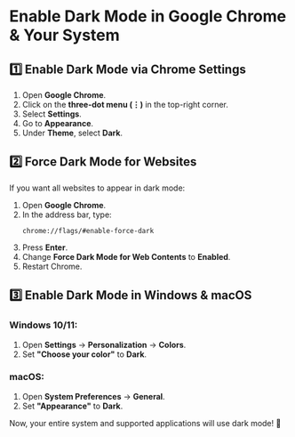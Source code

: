 # Enable Dark Mode in Google Chrome & Your System

## 1️⃣ Enable Dark Mode via Chrome Settings
1. Open **Google Chrome**.
2. Click on the **three-dot menu (⋮)** in the top-right corner.
3. Select **Settings**.
4. Go to **Appearance**.
5. Under **Theme**, select **Dark**.

## 2️⃣ Force Dark Mode for Websites
If you want all websites to appear in dark mode:

1. Open **Google Chrome**.
2. In the address bar, type:
   ```
   chrome://flags/#enable-force-dark
   ```
3. Press **Enter**.
4. Change **Force Dark Mode for Web Contents** to **Enabled**.
5. Restart Chrome.

## 3️⃣ Enable Dark Mode in Windows & macOS

### Windows 10/11:
1. Open **Settings** → **Personalization** → **Colors**.
2. Set **"Choose your color"** to **Dark**.

### macOS:
1. Open **System Preferences** → **General**.
2. Set **"Appearance"** to **Dark**.

Now, your entire system and supported applications will use dark mode! 🌙
